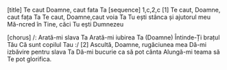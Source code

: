 [title] Te caut Doamne, caut fata Ta
[sequence] 1,c,2,c
[1]
Te caut, Doamne, caut fața Ta
Te caut, Doamne,caut voia Ta
Tu ești stânca și ajutorul meu
Mă-ncred în Tine, căci Tu ești Dumnezeu

[chorus]
/: Arată-mi slava Ta
Arată-mi iubirea Ta (Doamne)
Întinde-Ți brațul Tău
Că sunt copilul Tau :/
[2]
Ascultă, Doamne, rugăciunea mea
Dă-mi izbăvire pentru slava Ta
Dă-mi bucurie ca să pot cânta
Alungă-mi teama să Te pot glorifica.

